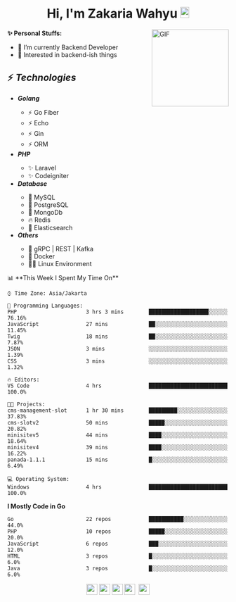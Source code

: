 <h1 align="center">Hi, I'm Zakaria Wahyu <img src="https://github.com/TheDudeThatCode/TheDudeThatCode/blob/master/Assets/Hi.gif" width="20px" height="25px"></h1>

<img align="right" alt="GIF" height="175px" src="https://www.nayakapratama.co.id/wp-content/uploads/2019/07/Website-Maintenance.gif" />

**✨ Personal Stuffs:**
- 🔭 I’m currently Backend Developer
- 🌱 Interested in backend-ish things

<h2>⚡ <i>Technologies</i></h2>
<ul>
<li><strong><i>Golang</i></strong></li>
  <ul>
    <li>⚡ Go Fiber</li>
    <li>⚡ Echo</li>
    <li>⚡ Gin</li>
    <li>⚡ ORM</li>
  </ul>
<li><strong><i>PHP</i></strong></li>
  <ul>
    <li>✨ Laravel</li>
    <li>✨ Codeigniter</li>
  </ul>
<li><strong><i>Database</i></strong></li>
  <ul>
    <li>🐬 MySQL</li>
    <li>🐘 PostgreSQL</li>
    <li>🍃 MongoDb</li>
    <li>🔥 Redis</li>
    <li>🔎 Elasticsearch</li>
  </ul>
  <li><strong><i>Others</i></strong></li>
  <ul>
    <li>💫 gRPC | REST | Kafka</li>
    <li>🐳 Docker</li>
    <li>👨‍💻 Linux Environment</li>
  </ul>
</ul>
<!--START_SECTION:waka-->
📊 **This Week I Spent My Time On** 

```text
⌚︎ Time Zone: Asia/Jakarta

💬 Programming Languages: 
PHP                      3 hrs 3 mins        ███████████████████░░░░░░   76.16% 
JavaScript               27 mins             ██░░░░░░░░░░░░░░░░░░░░░░░   11.45% 
Twig                     18 mins             ██░░░░░░░░░░░░░░░░░░░░░░░   7.87% 
JSON                     3 mins              ░░░░░░░░░░░░░░░░░░░░░░░░░   1.39% 
CSS                      3 mins              ░░░░░░░░░░░░░░░░░░░░░░░░░   1.32%

🔥 Editors: 
VS Code                  4 hrs               █████████████████████████   100.0%

🐱‍💻 Projects: 
cms-management-slot      1 hr 30 mins        █████████░░░░░░░░░░░░░░░░   37.83% 
cms-slotv2               50 mins             █████░░░░░░░░░░░░░░░░░░░░   20.82% 
minisitev5               44 mins             ████░░░░░░░░░░░░░░░░░░░░░   18.64% 
minisitev4               39 mins             ████░░░░░░░░░░░░░░░░░░░░░   16.22% 
panada-1.1.1             15 mins             █░░░░░░░░░░░░░░░░░░░░░░░░   6.49%

💻 Operating System: 
Windows                  4 hrs               █████████████████████████   100.0%

```

**I Mostly Code in Go** 

```text
Go                       22 repos            ███████████░░░░░░░░░░░░░░   44.0% 
PHP                      10 repos            █████░░░░░░░░░░░░░░░░░░░░   20.0% 
JavaScript               6 repos             ███░░░░░░░░░░░░░░░░░░░░░░   12.0% 
HTML                     3 repos             █░░░░░░░░░░░░░░░░░░░░░░░░   6.0% 
Java                     3 repos             █░░░░░░░░░░░░░░░░░░░░░░░░   6.0%

```



<!--END_SECTION:waka-->

<p align="center">
<a href="https://www.linkedin.com/in/zakariawahyu" target="_blank"><img src="https://img.shields.io/badge/linkedin-%230077B5.svg?&style=for-the-badge&logo=linkedin&logoColor=white" height=25></a>
<a href="https://medium.com/@zakariawahyu" target="_blank"><img src="https://img.shields.io/badge/Medium-12100E?style=for-the-badge&logo=medium&logoColor=white" height=25></a>
<a href="https://medium.com/@zakariawahyu" target="_blank"><img src="https://img.shields.io/badge/Portfolio-2300843e?style=for-the-badge&logo=About.me&logoColor=white" height=25></a>
<a href="https://www.twitter.com/_zakariawahyu" target="_blank"><img src="https://img.shields.io/badge/twitter-%231DA1F2.svg?&style=for-the-badge&logo=twitter&logoColor=white" height=25></a> 
<a href="https://www.instagram.com/_zakariawahyu" target="_blank"><img src="https://img.shields.io/badge/instagram-%23E4405F.svg?&style=for-the-badge&logo=instagram&logoColor=white" height=25></a>
